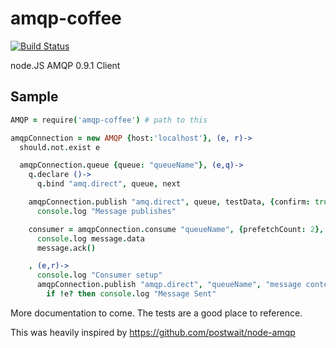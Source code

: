 amqp-coffee
===========

[![Build Status](https://travis-ci.org/dropbox/amqp-coffee.png?branch=master)](https://travis-ci.org/dropbox/amqp-coffee)

node.JS AMQP 0.9.1 Client

## Sample

```coffeescript
AMQP = require('amqp-coffee') # path to this

amqpConnection = new AMQP {host:'localhost'}, (e, r)->
  should.not.exist e

  amqpConnection.queue {queue: "queueName"}, (e,q)->
    q.declare ()->
      q.bind "amq.direct", queue, next

    amqpConnection.publish "amq.direct", queue, testData, {confirm: true}, (err, res)->
      console.log "Message publishes"

    consumer = amqpConnection.consume "queueName", {prefetchCount: 2}, (message)->
      console.log message.data
      message.ack()

    , (e,r)->
      console.log "Consumer setup"
      amqpConnection.publish "amqp.direct", "queueName", "message contents", {deliveryMode:2, confirm:true}, (e, r)->
        if !e? then console.log "Message Sent"
```

More documentation to come.  The tests are a good place to reference.

This was heavily inspired by https://github.com/postwait/node-amqp
